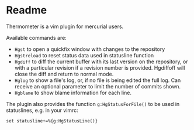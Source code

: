 Readme
======

Thermometer is a vim plugin for mercurial users.

Available commands are:

* `Hgst` to open a quickfix window with changes to the repository
* `Hgstreload` to reset status data used in statusline function
* `Hgdiff` to diff the current buffer with its last version on the repository, or with a particular revision if a revision number is provided. Hgdiffoff will close the diff and return to normal mode.
* `Hglog` to show a file's log, or, if no file is being edited the full log. Can receive an optional parameter to limit the number of commits shown.
* `Hgblame` to show blame information for each line.

The plugin also provides the function `g:HgStatusForFile()` to be used in statuslines, e.g. in your vimrc:

    set statusline+=%{g:HgStatusLine()}
